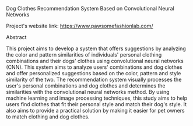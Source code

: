 Dog Clothes Recommendation System Based on Convolutional Neural Networks

Project's website link: https://www.pawsomefashionlab.com/

Abstract

This project aims to develop a system that offers suggestions by analyzing the color and pattern similarities of individuals' personal clothing combinations and their dogs' clothes using convolutional neural networks (CNN). This system aims to analyze users' combinations and dog clothes and offer personalized suggestions based on the color, pattern and style similarity of the two. The recommendation system visually processes the user's personal combinations and dog clothes and determines the similarities with the convolutional neural networks method. By using machine learning and image processing techniques, this study aims to help users find clothes that fit their personal style and match their dog's style. It also aims to provide a practical solution by making it easier for pet owners to match clothing and dog clothes.
